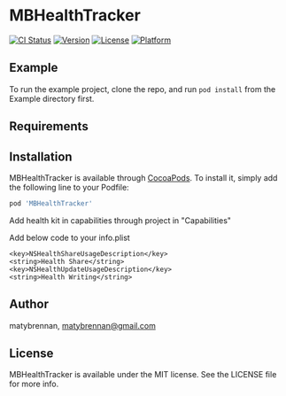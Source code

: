 # MBHealthTracker

[![CI Status](http://img.shields.io/travis/matybrennan/MBHealthTracker.svg?style=flat)](https://travis-ci.org/matybrennan/MBHealthTracker)
[![Version](https://img.shields.io/cocoapods/v/MBHealthTracker.svg?style=flat)](http://cocoapods.org/pods/MBHealthTracker)
[![License](https://img.shields.io/cocoapods/l/MBHealthTracker.svg?style=flat)](http://cocoapods.org/pods/MBHealthTracker)
[![Platform](https://img.shields.io/cocoapods/p/MBHealthTracker.svg?style=flat)](http://cocoapods.org/pods/MBHealthTracker)

## Example

To run the example project, clone the repo, and run `pod install` from the Example directory first.

## Requirements

## Installation

MBHealthTracker is available through [CocoaPods](http://cocoapods.org). To install
it, simply add the following line to your Podfile:

```ruby
pod 'MBHealthTracker'
```

Add health kit in capabilities through project in "Capabilities"

Add below code to your info.plist
```
<key>NSHealthShareUsageDescription</key>
<string>Health Share</string>
<key>NSHealthUpdateUsageDescription</key>
<string>Health Writing</string>
```


## Author

matybrennan, matybrennan@gmail.com

## License

MBHealthTracker is available under the MIT license. See the LICENSE file for more info.
